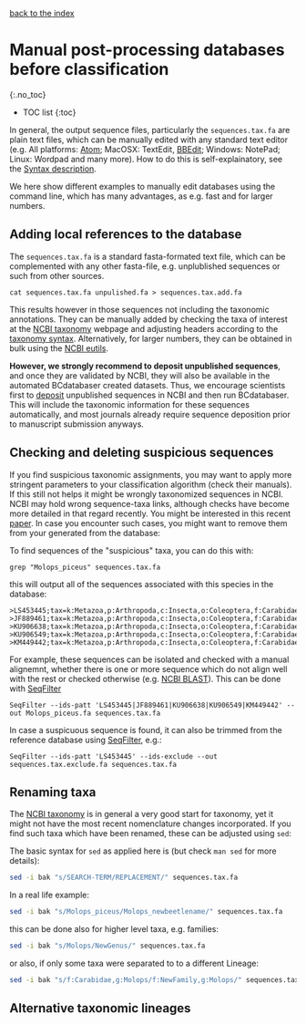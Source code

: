 [back to the index](./index.md)

# Manual post-processing databases before classification
{:.no_toc}

* TOC list
{:toc}

In general, the output sequence files, particularly the ```sequences.tax.fa``` are plain text files, which can be manually edited with any standard text editor (e.g. All platforms: [Atom](https://atom.io); MacOSX: TextEdit, [BBEdit](https://www.barebones.com/products/textwrangler/download.html); Windows: NotePad; Linux: Wordpad and many more). How to do this is self-explainatory, see the [Syntax description](./output.md). 

We here show different examples to manually edit databases using the command line, which has many advantages, as e.g. fast and for larger numbers. 

## Adding local references to the database
The ```sequences.tax.fa``` is a standard fasta-formated text file, which can be complemented with any other fasta-file, e.g. unplublished sequences or such from other sources. 

```
cat sequences.tax.fa unpulished.fa > sequences.tax.add.fa
```
This results however in those sequences not including the taxonomic annotations. They can be manually added by checking the taxa of interest at the [NCBI taxonomy](https://www.ncbi.nlm.nih.gov/taxonomy) webpage and adjusting headers according to the [taxonomy syntax](./output.md). Alternatively, for larger numbers, they can be obtained in bulk using the [NCBI eutils](https://www.ncbi.nlm.nih.gov/books/NBK25500/). 

**However, we strongly recommend to deposit unpublished sequences**, and once they are validated by NCBI, they will also be available in the automated BCdatabaser created datasets. Thus, we encourage scientists first to [deposit](https://www.ncbi.nlm.nih.gov/guide/howto/submit-sequence-data/) unpublished sequences in NCBI and then run BCdatabaser. This will include the taxonomic information for these sequences automatically, and most journals already require sequence deposition prior to manuscript submission anyways.

## Checking and deleting suspicious sequences
If you find suspicious taxonomic assignments, you may want to apply more stringent parameters to your classification algorithm (check their manuals). If this still not helps it might be wrongly taxonomized sequences in NCBI. 
NCBI may hold wrong sequence-taxa links, although checks have become more detailed in that regard recently. You might be interested in this recent [paper](https://www.pnas.org/content/early/2019/10/16/1911714116). In case you encounter such cases, you might want to remove them from your generated from the database:

To find sequences of the "suspicious" taxa, you can do this with: 
```
grep "Molops_piceus" sequences.tax.fa 
```
this will output all of the sequences associated with this species in the database:
```
>LS453445;tax=k:Metazoa,p:Arthropoda,c:Insecta,o:Coleoptera,f:Carabidae,g:Molops,s:Molops_piceus;
>JF889461;tax=k:Metazoa,p:Arthropoda,c:Insecta,o:Coleoptera,f:Carabidae,g:Molops,s:Molops_piceus;
>KU906638;tax=k:Metazoa,p:Arthropoda,c:Insecta,o:Coleoptera,f:Carabidae,g:Molops,s:Molops_piceus;
>KU906549;tax=k:Metazoa,p:Arthropoda,c:Insecta,o:Coleoptera,f:Carabidae,g:Molops,s:Molops_piceus;
>KM449442;tax=k:Metazoa,p:Arthropoda,c:Insecta,o:Coleoptera,f:Carabidae,g:Molops,s:Molops_piceus;
```

For example, these sequences can be isolated and checked with a manual alignemnt, whether there is one or more sequence which do not align well with the rest or checked otherwise (e.g. [NCBI BLAST](https://blast.ncbi.nlm.nih.gov/Blast.cgi?PAGE_TYPE=BlastSearch)). This can be done with [SeqFilter](https://github.com/BioInf-Wuerzburg/SeqFilter)

```
SeqFilter --ids-patt 'LS453445|JF889461|KU906638|KU906549|KM449442' --out Molops_piceus.fa sequences.tax.fa
```

In case a suspicuous sequence is found, it can also be trimmed from the reference database using [SeqFilter](https://github.com/BioInf-Wuerzburg/SeqFilter), e.g.:

```
SeqFilter --ids-patt 'LS453445' --ids-exclude --out sequences.tax.exclude.fa sequences.tax.fa
```


## Renaming taxa

The [NCBI taxonomy](https://www.ncbi.nlm.nih.gov/taxonomy) is in general a very good start for taxonomy, yet it might not have the most recent nomenclature changes incorporated. If you find such taxa which have been renamed, these can be adjusted using ```sed```:

The basic syntax for ```sed``` as applied here is (but check ```man sed``` for more details):

```sh
sed -i bak "s/SEARCH-TERM/REPLACEMENT/" sequences.tax.fa
```

In a real life example: 

```sh
sed -i bak "s/Molops_piceus/Molops_newbeetlename/" sequences.tax.fa
```

this can be done also for higher level taxa, e.g. families: 

```sh
sed -i bak "s/Molops/NewGenus/" sequences.tax.fa
```
or also, if only some taxa were separated to to a different Lineage:

```sh
sed -i bak "s/f:Carabidae,g:Molops/f:NewFamily,g:Molops/" sequences.tax.fa
```


## Alternative taxonomic lineages

## 
